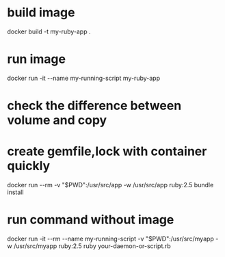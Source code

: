 # build image
docker build -t my-ruby-app .

# run image
docker run -it --name my-running-script my-ruby-app

# check the difference between volume and copy

# create gemfile,lock with container quickly
docker run --rm -v "$PWD":/usr/src/app -w /usr/src/app ruby:2.5 bundle install

# run command without image
docker run -it --rm --name my-running-script -v "$PWD":/usr/src/myapp -w /usr/src/myapp ruby:2.5 ruby your-daemon-or-script.rb
